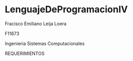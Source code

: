 # LenguajeDeProgramacionIV

Fracisco Emiliano Leija Loera

F11673

Ingenieria Sistemas Computacionales

REQUERIMIENTOS
